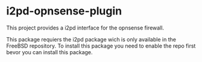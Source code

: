 # i2pd-opnsense-plugin
This project provides a i2pd interface for the opnsense firewall.

This package requiers the i2pd package wich is only available in the FreeBSD repository. To install this package you need to enable the repo first bevor you can install this package.
